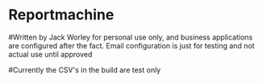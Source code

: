 # Reportmachine
#Written by Jack Worley for personal use only, and business applications are configured after the fact. Email configuration is just for testing and not actual use until approved

#Currently the CSV's in the build are test only

